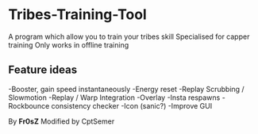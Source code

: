 Tribes-Training-Tool
====================

A program which allow you to train your tribes skill
Specialised for capper training
Only works in offline training

## Feature ideas
-Booster, gain speed instantaneously
-Energy reset
-Replay Scrubbing / Slowmotion
-Replay / Warp Integration
-Overlay
-Insta respawns
-Rockbounce consistency checker
-Icon (sanic?)
-Improve GUI

By **Fr0sZ**
Modified by CptSemer